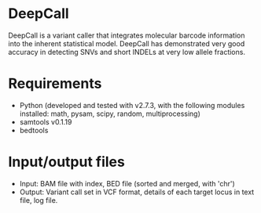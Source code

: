 # DeepCall
DeepCall is a variant caller that integrates molecular barcode information into the inherent statistical model. DeepCall has demonstrated very good accuracy in detecting SNVs and short INDELs at very low allele fractions. 

# Requirements
* Python (developed and tested with v2.7.3, with the following modules installed: math, pysam, scipy, random, multiprocessing) 
* samtools v0.1.19
* bedtools 

# Input/output files
* Input: BAM file with index, BED file (sorted and merged, with 'chr')
* Output: Variant call set in VCF format, details of each target locus in text file, log file.  
